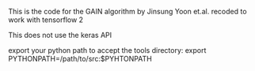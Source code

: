 This is the code for the GAIN algorithm by Jinsung Yoon et.al. recoded to work with tensorflow 2

This does not use the keras API

export your python path to accept the tools directory:
    export PYTHONPATH=/path/to/src:$PYHTONPATH
